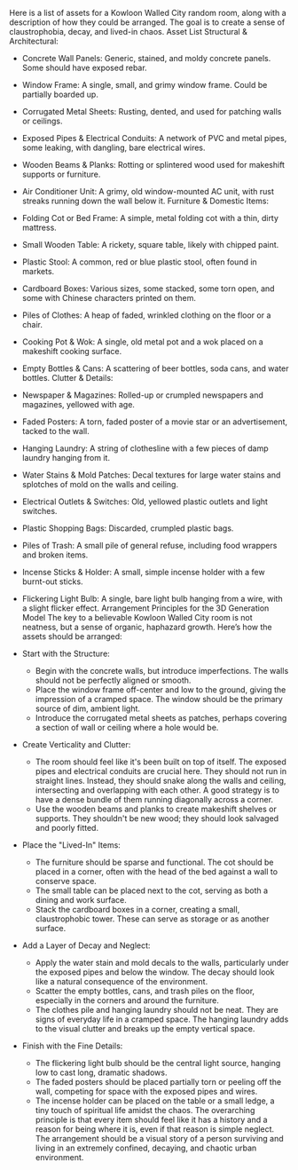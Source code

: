Here is a list of assets for a Kowloon Walled City random room, along with a description of how they could be arranged. The goal is to create a sense of claustrophobia, decay, and lived-in chaos.
Asset List
Structural & Architectural:
 * Concrete Wall Panels: Generic, stained, and moldy concrete panels. Some should have exposed rebar.
 * Window Frame: A single, small, and grimy window frame. Could be partially boarded up.
 * Corrugated Metal Sheets: Rusting, dented, and used for patching walls or ceilings.
 * Exposed Pipes & Electrical Conduits: A network of PVC and metal pipes, some leaking, with dangling, bare electrical wires.
 * Wooden Beams & Planks: Rotting or splintered wood used for makeshift supports or furniture.
 * Air Conditioner Unit: A grimy, old window-mounted AC unit, with rust streaks running down the wall below it.
Furniture & Domestic Items:
 * Folding Cot or Bed Frame: A simple, metal folding cot with a thin, dirty mattress.
 * Small Wooden Table: A rickety, square table, likely with chipped paint.
 * Plastic Stool: A common, red or blue plastic stool, often found in markets.
 * Cardboard Boxes: Various sizes, some stacked, some torn open, and some with Chinese characters printed on them.
 * Piles of Clothes: A heap of faded, wrinkled clothing on the floor or a chair.
 * Cooking Pot & Wok: A single, old metal pot and a wok placed on a makeshift cooking surface.
 * Empty Bottles & Cans: A scattering of beer bottles, soda cans, and water bottles.
Clutter & Details:
 * Newspaper & Magazines: Rolled-up or crumpled newspapers and magazines, yellowed with age.
 * Faded Posters: A torn, faded poster of a movie star or an advertisement, tacked to the wall.
 * Hanging Laundry: A string of clothesline with a few pieces of damp laundry hanging from it.
 * Water Stains & Mold Patches: Decal textures for large water stains and splotches of mold on the walls and ceiling.
 * Electrical Outlets & Switches: Old, yellowed plastic outlets and light switches.
 * Plastic Shopping Bags: Discarded, crumpled plastic bags.
 * Piles of Trash: A small pile of general refuse, including food wrappers and broken items.
 * Incense Sticks & Holder: A small, simple incense holder with a few burnt-out sticks.
 * Flickering Light Bulb: A single, bare light bulb hanging from a wire, with a slight flicker effect.
Arrangement Principles for the 3D Generation Model
The key to a believable Kowloon Walled City room is not neatness, but a sense of organic, haphazard growth. Here’s how the assets should be arranged:
 * Start with the Structure:
   * Begin with the concrete walls, but introduce imperfections. The walls should not be perfectly aligned or smooth.
   * Place the window frame off-center and low to the ground, giving the impression of a cramped space. The window should be the primary source of dim, ambient light.
   * Introduce the corrugated metal sheets as patches, perhaps covering a section of wall or ceiling where a hole would be.
 * Create Verticality and Clutter:
   * The room should feel like it's been built on top of itself. The exposed pipes and electrical conduits are crucial here. They should not run in straight lines. Instead, they should snake along the walls and ceiling, intersecting and overlapping with each other. A good strategy is to have a dense bundle of them running diagonally across a corner.
   * Use the wooden beams and planks to create makeshift shelves or supports. They shouldn't be new wood; they should look salvaged and poorly fitted.
 * Place the "Lived-In" Items:
   * The furniture should be sparse and functional. The cot should be placed in a corner, often with the head of the bed against a wall to conserve space.
   * The small table can be placed next to the cot, serving as both a dining and work surface.
   * Stack the cardboard boxes in a corner, creating a small, claustrophobic tower. These can serve as storage or as another surface.

* Add a Layer of Decay and Neglect:
   * Apply the water stain and mold decals to the walls, particularly under the exposed pipes and below the window. The decay should look like a natural consequence of the environment.
   * Scatter the empty bottles, cans, and trash piles on the floor, especially in the corners and around the furniture.
   * The clothes pile and hanging laundry should not be neat. They are signs of everyday life in a cramped space. The hanging laundry adds to the visual clutter and breaks up the empty vertical space.
 * Finish with the Fine Details:
   * The flickering light bulb should be the central light source, hanging low to cast long, dramatic shadows.
   * The faded posters should be placed partially torn or peeling off the wall, competing for space with the exposed pipes and wires.
   * The incense holder can be placed on the table or a small ledge, a tiny touch of spiritual life amidst the chaos.
The overarching principle is that every item should feel like it has a history and a reason for being where it is, even if that reason is simple neglect. The arrangement should be a visual story of a person surviving and living in an extremely confined, decaying, and chaotic urban environment.
